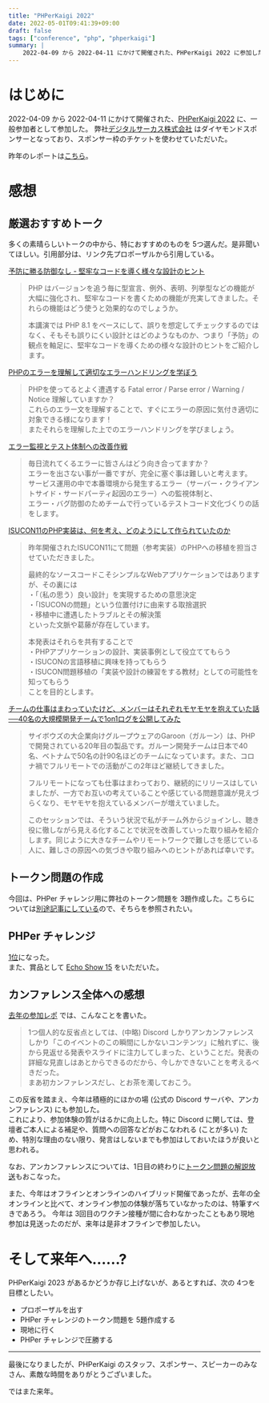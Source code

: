 ```yaml
---
title: "PHPerKaigi 2022"
date: 2022-05-01T09:41:39+09:00
draft: false
tags: ["conference", "php", "phperkaigi"]
summary: |
    2022-04-09 から 2022-04-11 にかけて開催された、PHPerKaigi 2022 に参加した。
---
```


# はじめに

2022-04-09 から 2022-04-11 にかけて開催された、[PHPerKaigi 2022](https://phperkaigi.jp/2022/) に、一般参加者として参加した。
弊社[デジタルサーカス株式会社](https://www.dgcircus.com/) はダイヤモンドスポンサーとなっており、スポンサー枠のチケットを使わせていただいた。

昨年のレポートは[こちら](/posts/2021-03-30/phperkaigi-2021)。



# 感想

## 厳選おすすめトーク

多くの素晴らしいトークの中から、特におすすめのものを 5つ選んだ。是非聞いてほしい。引用部分は、リンク先プロポーザルから引用している。

[予防に勝る防御なし - 堅牢なコードを導く様々な設計のヒント](https://fortee.jp/phperkaigi-2022/proposal/ef8cf4ed-63fe-42f8-8145-b3e70054458b)

> PHP はバージョンを追う毎に型宣言、例外、表明、列挙型などの機能が大幅に強化され、堅牢なコードを書くための機能が充実してきました。それらの機能はどう使うと効果的なのでしょうか。
>
> 本講演では PHP 8.1 をベースにして、誤りを想定してチェックするのではなく、そもそも誤りにくい設計とはどのようなものか、つまり「予防」の観点を軸足に、堅牢なコードを導くための様々な設計のヒントをご紹介します。

[PHPのエラーを理解して適切なエラーハンドリングを学ぼう](https://fortee.jp/phperkaigi-2022/proposal/db00d49e-0dd6-453f-b54b-f731d112f10e)

> PHPを使ってるとよく遭遇する Fatal error / Parse error / Warning / Notice 理解していますか？  
> これらのエラー文を理解することで、すぐにエラーの原因に気付き適切に対象できる様になります！  
> またそれらを理解した上でのエラーハンドリングを学びましょう。

[エラー監視とテスト体制への改善作戦](https://fortee.jp/phperkaigi-2022/proposal/4a7e3ded-9134-4919-955c-ec7bf4491c0d)

> 毎日流れてくるエラーに皆さんはどう向き合ってますか？  
> エラーを出さない事が一番ですが、完全に塞ぐ事は難しいと考えます。  
> サービス運用の中で本番環境から発生するエラー（サーバー・クライアントサイド・サードパーティ起因のエラー）への監視体制と、  
> エラー・バグ防御のためチームで行っているテストコード文化づくりの話をします。

[ISUCON11のPHP実装は、何を考え、どのようにして作られていたのか](https://fortee.jp/phperkaigi-2022/proposal/6f47daf8-c78f-4fb1-9b99-e9656e6fe7f7)

> 昨年開催されたISUCON11にて問題（参考実装）のPHPへの移植を担当させていただきました。
> 
> 最終的なソースコードこそシンプルなWebアプリケーションではありますが、その裏には  
> ・「（私の思う）良い設計」を実現するための意思決定  
> ・「ISUCONの問題」という位置付けに由来する取捨選択  
> ・移植中に遭遇したトラブルとその解決策  
> といった文脈や葛藤が存在しています。
> 
> 本発表はそれらを共有することで  
> ・PHPアプリケーションの設計、実装事例として役立ててもらう  
> ・ISUCONの言語移植に興味を持ってもらう  
> ・ISUCON問題移植の「実装や設計の練習をする教材」としての可能性を知ってもらう  
> ことを目的とします。

[チームの仕事はまわっていたけど、メンバーはそれぞれモヤモヤを抱えていた話──40名の大規模開発チームで1on1ログを公開してみた](https://fortee.jp/phperkaigi-2022/proposal/5a260e4e-542d-4d82-849d-ef3d6cb7c854)

> サイボウズの大企業向けグループウェアのGaroon（ガルーン）は、PHPで開発されている20年目の製品です。ガルーン開発チームは日本で40名、ベトナムで50名の計90名ほどのチームになっています。また、コロナ禍でフルリモートでの活動がこの2年ほど継続してきました。
> 
> フルリモートになっても仕事はまわっており、継続的にリリースはしていましたが、一方でお互いの考えていることや感じている問題意識が見えづらくなり、モヤモヤを抱えているメンバーが増えていました。
> 
> このセッションでは、そういう状況で私がチーム外からジョインし、聴き役に徹しながら見える化することで状況を改善していった取り組みを紹介します。同じように大きなチームやリモートワークで難しさを感じている人に、難しさの原因への気づきや取り組みへのヒントがあれば幸いです。



## トークン問題の作成

今回は、PHPer チャレンジ用に弊社のトークン問題を 3題作成した。こちらについては[別途記事にしている](/posts/2022-04-09/phperkaigi-2022-tokens)ので、そちらを参照されたい。



## PHPer チャレンジ

[1位](https://fortee.jp/phperkaigi-2022/challenge)になった。  
また、賞品として [Echo Show 15](https://www.amazon.co.jp/dp/B08MQNJC9Z) をいただいた。



## カンファレンス全体への感想

[去年の参加レポ](/posts/2021-03-30/phperkaigi-2021) では、こんなことを書いた。

> 1つ個人的な反省点としては、(中略) Discord しかりアンカンファレンスしかり「このイベントのこの瞬間にしかないコンテンツ」に触れずに、後から見返せる発表やスライドに注力してしまった、ということだ。発表の詳細な見直しはあとからできるのだから、今しかできないことを考えるべきだった。  
> まあ初カンファレンスだし、とお茶を濁しておこう。

この反省を踏まえ、今年は積極的にほかの場 (公式の Discord サーバや、アンカンファレンス) にも参加した。  
これにより、参加体験の質がはるかに向上した。特に Discord に関しては、登壇者ご本人による補足や、質問への回答などがおこなわれる (ことが多い) ため、特別な理由のない限り、発言はしないまでも参加はしておいたほうが良いと思われる。

なお、アンカンファレンスについては、1日目の終わりに[トークン問題の解説放送](https://fortee.jp/phperkaigi-2022/unconference/view/d332797a-8921-4706-a7e2-ee72640c9b5e)もおこなった。

また、今年はオフラインとオンラインのハイブリッド開催であったが、去年の全オンラインと比べて、オンライン参加の体験が落ちていなかったのは、特筆すべきであろう。
今年は 3回目のワクチン接種が間に合わなかったこともあり現地参加は見送ったのだが、来年は是非オフラインで参加したい。



# そして来年へ……?

PHPerKaigi 2023 があるかどうか存じ上げないが、あるとすれば、次の 4つを目標としたい。

* プロポーザルを出す
* PHPer チャレンジのトークン問題を 5題作成する
* 現地に行く
* PHPer チャレンジで圧勝する

--------------------------------------------------------------------------------

最後になりましたが、PHPerKaigi のスタッフ、スポンサー、スピーカーのみなさん、素敵な時間をありがとうございました。

ではまた来年。
